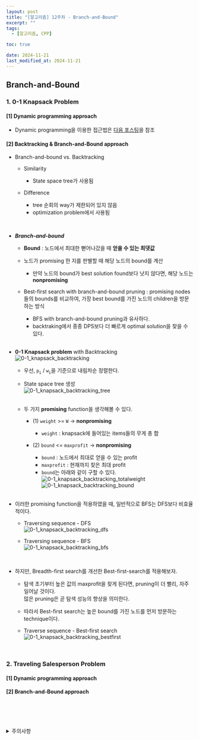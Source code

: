 ```yaml
---
layout: post
title: "[알고리즘] 12주차 - Branch-and-Bound"
excerpt: ""
tags:
  - [알고리즘, CPP]

toc: true

date: 2024-11-21
last_modified_at: 2024-11-21
---
```

## Branch-and-Bound
### 1. 0-1 Knapsack Problem
#### [1] Dynamic programming approach
- Dynamic programming을 이용한 접근법은 [다음 포스팅][def]을 참조

#### [2] Backtracking & Branch-and-Bound approach  
- Branch-and-bound vs. Backtracking
  - Similarity
    - State space tree가 사용됨

  - Difference
    - tree 순회의 way가 제한되어 있지 않음
    - optimization problem에서 사용됨  

<br>

- ***Branch-and-bound***
  - **Bound** : 노드에서 최대한 뻗어나갔을 때 **얻을 수 있는 최댓값**
  - 노드가 promising 한 지를 판별할 때 해당 노드의 bound를 계산
    - 만약 노드의 bound가 best solution found보다 낫지 않다면, 해당 노드는 **nonpromising**  

  - Best-first search with branch-and-bound pruning : promising nodes들의 bounds를 비교하여, 가장 best bound를 가진 노드의 children을 방문하는 방식  
    - BFS with branch-and-bound pruning과 유사하다.  
    - backtraking에서 종종 DPS보다 더 빠르게 optimal solution을 찾을 수 있다.  

    <br>

- **0-1 Knapsack problem** with Backtracking  
![0-1_knapsack_backtracking][def2]  

  - 우선, `p`<sub>`i`</sub> / `w`<sub>`i`</sub>을 기준으로 내림차순 정렬한다.  

  - State space tree 생성  
  ![0-1_knapsack_backtracking_tree][def3]  

  <br>

  - 두 가지 **promising** function을 생각해볼 수 있다.  
    - (1) `weight` >= `W` -> **nonpromising**  
      - `weight` : knapsack에 들어있는 items들의 무게 총 합  

    - (2) `bound` <= `maxprofit` -> **nonpromising**  
      - `bound` : 노드에서 최대로 얻을 수 있는 profit  
      - `maxprofit` : 현재까지 찾은 최대 profit  
      - `bound`는 아래와 같이 구할 수 있다.  
      ![0-1_knapsack_backtracking_totalweight][def4]
      ![0-1_knapsack_backtracking_bound][def5]  

      <br>

- 이러한 promising function을 적용하였을 때, 일반적으로 BFS는 DFS보다 비효율적이다.  
  - Traversing sequence - DFS  
  ![0-1_knapsack_backtracking_dfs][def6]  

  - Traversing sequence - BFS  
  ![0-1_knapsack_backtracking_bfs][def7]  

<br>

- 하지만, Breadth-first search를 개선한 Best-first-search를 적용해보자.  
  - 탐색 초기부터 높은 값의 maxprofit을 찾게 된다면, pruning이 더 빨리, 자주 일어날 것이다.  
  많은 pruning은 곧 탐색 성능의 향상을 의미한다.  

  - 따라서 Best-first search는 높은 bound를 가진 노드를 먼저 방문하는 technique이다.  

  - Traverse sequence - Best-first search  
  ![0-1_knapsack_backtracking_bestfirst][def8]  

<br>

### 2. Traveling Salesperson Problem  
#### [1] Dynamic programming approach

#### [2] Branch-and-Bound approach  

<br>
<br>
<br>
<br>
<details>
<summary>주의사항</summary>
<div markdown=   "1">

이 포스팅은 강원대학교 김도형 교수님의 알고리즘 수업을 들으며 내용을 정리 한 것입니다.  
수업 내용에 대한 저작권은 교수님께 있으니,  
다른 곳으로의 무분별한 내용 복사를 자제해 주세요.

</div>
</details> 

[def]: https://orbit3230.github.io/2024/10/21/AL_week8/#6-knapsack-problem
[def2]: https://i.imgur.com/WBZvB2E.png
[def3]: https://i.imgur.com/c9dQ28f.png
[def4]: https://i.imgur.com/13I2vAH.png
[def5]: https://i.imgur.com/89Tfen7.png
[def6]: https://i.imgur.com/QDEspzq.png
[def7]: https://i.imgur.com/eTBu0UC.png
[def8]: https://i.imgur.com/EdQkEBW.png